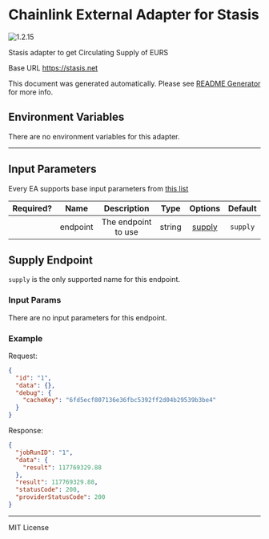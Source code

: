 # Chainlink External Adapter for Stasis

![1.2.15](https://img.shields.io/github/package-json/v/smartcontractkit/external-adapters-js?filename=packages/sources/stasis/package.json)

Stasis adapter to get Circulating Supply of EURS

Base URL https://stasis.net

This document was generated automatically. Please see [README Generator](../../scripts#readme-generator) for more info.

## Environment Variables

There are no environment variables for this adapter.

---

## Input Parameters

Every EA supports base input parameters from [this list](../../core/bootstrap#base-input-parameters)

| Required? |   Name   |     Description     |  Type  |          Options           | Default  |
| :-------: | :------: | :-----------------: | :----: | :------------------------: | :------: |
|           | endpoint | The endpoint to use | string | [supply](#supply-endpoint) | `supply` |

## Supply Endpoint

`supply` is the only supported name for this endpoint.

### Input Params

There are no input parameters for this endpoint.

### Example

Request:

```json
{
  "id": "1",
  "data": {},
  "debug": {
    "cacheKey": "6fd5ecf807136e36fbc5392ff2d04b29539b3be4"
  }
}
```

Response:

```json
{
  "jobRunID": "1",
  "data": {
    "result": 117769329.88
  },
  "result": 117769329.88,
  "statusCode": 200,
  "providerStatusCode": 200
}
```

---

MIT License
